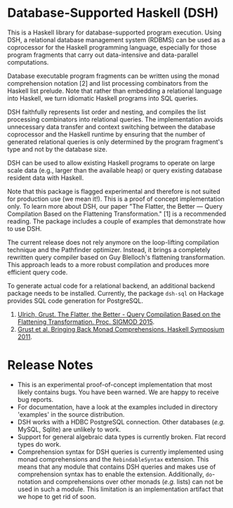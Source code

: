 # Database-Supported Haskell (DSH)

This is a Haskell library for database-supported program
execution. Using DSH, a relational database management system (RDBMS)
can be used as a coprocessor for the Haskell programming language,
especially for those program fragments that carry out data-intensive
and data-parallel computations.

Database executable program fragments can be written using the monad
comprehension notation [2] and list processing combinators from the
Haskell list prelude. Note that rather than embedding a relational
language into Haskell, we turn idiomatic Haskell programs into SQL
queries.

DSH faithfully represents list order and nesting, and compiles the
list processing combinators into relational queries. The
implementation avoids unnecessary data transfer and context switching
between the database coprocessor and the Haskell runtime by ensuring
that the number of generated relational queries is only determined by
the program fragment's type and not by the database size.

DSH can be used to allow existing Haskell programs to operate on large
scale data (e.g., larger than the available heap) or query existing
database resident data with Haskell.

Note that this package is flagged experimental and therefore is not
suited for production use (we mean it!). This is a proof of concept
implementation only. To learn more about DSH, our paper "The Flatter,
the Better — Query Compilation Based on the Flattening
Transformation." [1] is a recommended reading. The package includes a
couple of examples that demonstrate how to use DSH.

The current release does not rely anymore on the loop-lifting
compilation technique and the Pathfinder optimizer. Instead, it brings
a completely rewritten query compiler based on Guy Blelloch's
flattening transformation. This approach leads to a more robust
compilation and produces more efficient query code.

To generate actual code for a relational backend, an additional
backend package needs to be installed. Currently, the package
`dsh-sql` on Hackage provides SQL code generation for PostgreSQL.


1. [Ulrich, Grust. The Flatter, the Better - Query Compilation Based on the Flattening Transformation. Proc. SIGMOD 2015](http://db.inf.uni-tuebingen.de/publications/TheFlatter-theBetter-QueryCompilationBasedontheFlatteningTransformation.html).
2. [Grust et al. Bringing Back Monad Comprehensions. Haskell Symposium 2011](http://db.inf.uni-tuebingen.de/staticfiles/publications/haskell2011.pdf).

# Release Notes

* This is an experimental proof-of-concept implementation that most
  likely contains bugs. You have been warned. We are happy to receive
  bug reports.
* For documentation, have a look at the examples included in directory
  'examples' in the source distribution.
* DSH works with a HDBC PostgreSQL connection. Other databases (*e.g.*
  MySQL, Sqlite) are unlikely to work.
* Support for general algebraic data types is currently broken. Flat
  record types do work.
* Comprehension syntax for DSH queries is currently implemented using
  monad comprehensions and the `RebindableSyntax` extension. This
  means that any module that contains DSH queries and makes use of
  comprehension syntax has to enable the extension. Additionally,
  `do`-notation and comprehensions over other monads (*e.g.* lists)
  can not be used in such a module. This limitation is an
  implementation artifact that we hope to get rid of soon.
